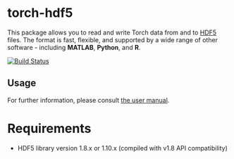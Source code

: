 # torch-hdf5

This package allows you to read and write Torch data from and to [HDF5](http://en.wikipedia.org/wiki/Hierarchical_Data_Format) files. The format is fast,
flexible, and supported by a wide range of other software - including **MATLAB**,
**Python**, and **R**.

[![Build Status](https://travis-ci.org/deepmind/torch-hdf5.png?branch=master)](https://travis-ci.org/deepmind/torch-hdf5)

## Usage

For further information, please consult [the user manual](doc/usage.md).

# Requirements

* HDF5 library version 1.8.x or 1.10.x (compiled with v1.8 API compatibility)

